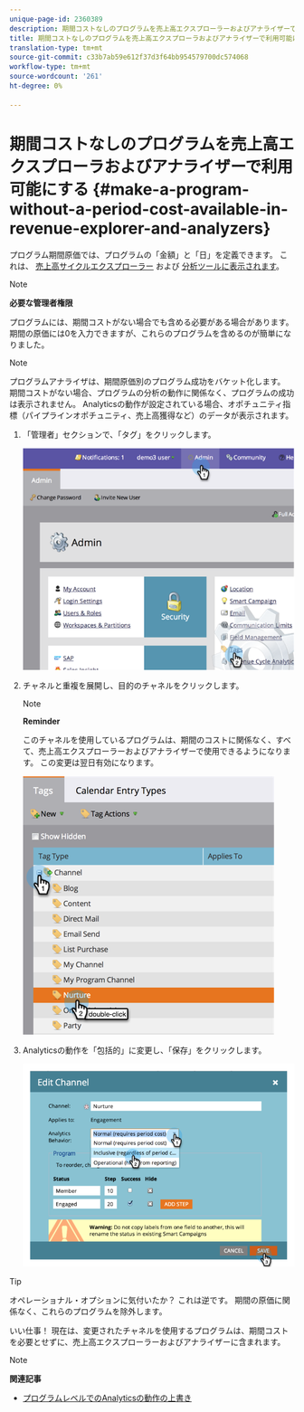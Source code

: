 ```yaml
---
unique-page-id: 2360389
description: 期間コストなしのプログラムを売上高エクスプローラーおよびアナライザーで利用できるようにする — Marketto Docs — 製品ドキュメント
title: 期間コストなしのプログラムを売上高エクスプローラおよびアナライザーで利用可能にする
translation-type: tm+mt
source-git-commit: c33b7ab59e612f37d3f64bb954579700dc574068
workflow-type: tm+mt
source-wordcount: '261'
ht-degree: 0%

---
```



# 期間コストなしのプログラムを売上高エクスプローラおよびアナライザーで利用可能にする {#make-a-program-without-a-period-cost-available-in-revenue-explorer-and-analyzers}

プログラム期間原価では、プログラムの「金額」と「日」を定義できます。 これは、 [売上高サイクルエクスプローラー](http://docs.marketo.com/display/docs/revenue+cycle+analytics) および [分析ツールに表示されます](../../../../product-docs/reporting/revenue-cycle-analytics/opportunity-influence-analyzer/tell-the-marketing-story-with-an-opportunity-influence-analyzer.md)。

>[!NOTE]
>
>**必要な管理者権限**

プログラムには、期間コストがない場合でも含める必要がある場合があります。 期間の原価には0を入力できますが、これらのプログラムを含めるのが簡単になりました。

>[!NOTE]
>
>プログラムアナライザは、期間原価別のプログラム成功をバケット化します。 期間コストがない場合、プログラムの分析の動作に関係なく、プログラムの成功は表示されません。 Analyticsの動作が設定されている場合、オポチュニティ指標（パイプラインオポチュニティ、売上高獲得など）のデータが表示されます。

1. 「管理者」セクションで、「タグ」をクリックします。

   ![](assets/image2014-9-17-12-3a35-3a32.png)

1. チャネルと重複を展開し、目的のチャネルをクリックします。

   >[!NOTE]
   >
   >**Reminder**
   >
   >このチャネルを使用しているプログラムは、期間のコストに関係なく、すべて、売上高エクスプローラーおよびアナライザーで使用できるようになります。 この変更は翌日有効になります。

   ![](assets/image2014-9-17-12-3a36-3a7.png)

1. Analyticsの動作を「包括的」に変更し、「保存」をクリックします。

   ![](assets/image2014-9-17-12-3a36-3a13.png)

>[!TIP]
>
>オペレーショナル・オプションに気付いたか？ これは逆です。 期間の原価に関係なく、これらのプログラムを除外します。

いい仕事！ 現在は、変更されたチャネルを使用するプログラムは、期間コストを必要とせずに、売上高エクスプローラーおよびアナライザーに含まれます。

>[!NOTE]
>
>**関連記事**
>
>* [プログラムレベルでのAnalyticsの動作の上書き](override-analytics-behavior-at-the-program-level.md)

>




